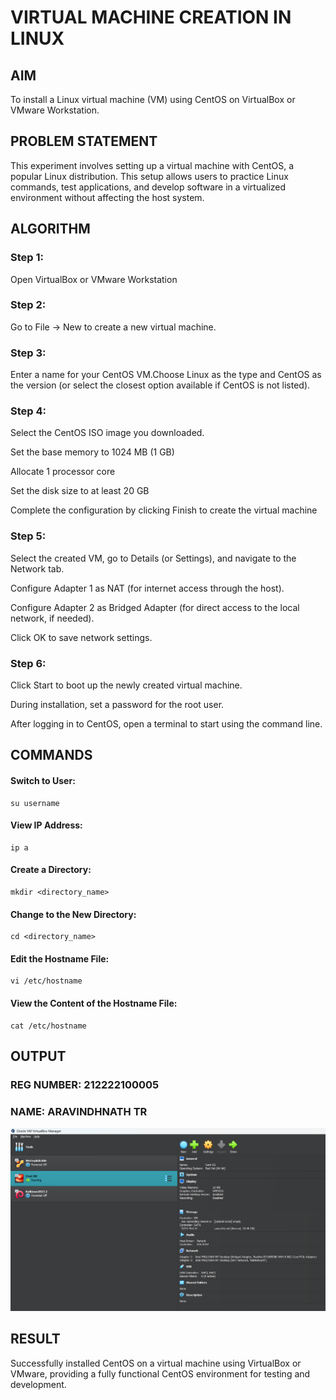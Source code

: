 # VIRTUAL MACHINE CREATION IN LINUX
 
## AIM

To install a Linux virtual machine (VM) using CentOS on VirtualBox or VMware Workstation.

## PROBLEM STATEMENT

This experiment involves setting up a virtual machine with CentOS, a popular Linux distribution. This setup allows users to practice Linux commands, test applications, and develop software in a virtualized environment without affecting the host system.

## ALGORITHM

### Step 1:

Open VirtualBox or VMware Workstation</br>
 
### Step 2:
 
Go to File -> New to create a new virtual machine.</br>
 
### Step 3:

Enter a name for your CentOS VM.Choose Linux as the type and CentOS as the version (or select the closest option available if CentOS is not listed).</br>

### Step 4:

Select the CentOS ISO image you downloaded.</br>
 
Set the base memory to 1024 MB (1 GB)</br>
 
Allocate 1 processor core </br>
 
Set the disk size to at least 20 GB</br>
 
Complete the configuration by clicking Finish to create the virtual machine</br>
 
### Step 5:
 
Select the created VM, go to Details (or Settings), and navigate to the Network tab.</br>

Configure Adapter 1 as NAT (for internet access through the host).</br>

Configure Adapter 2 as Bridged Adapter (for direct access to the local network, if needed).</br>

Click OK to save network settings.</br>

### Step 6:

Click Start to boot up the newly created virtual machine.</br>

During installation, set a password for the root user.</br>

After logging in to CentOS, open a terminal to start using the command line.</br>

## COMMANDS

#### Switch to User:

```
su username
```

#### View IP Address:

```
ip a
```

#### Create a Directory:

```
mkdir <directory_name>
```

#### Change to the New Directory:

```
cd <directory_name>
```

#### Edit the Hostname File:

```
vi /etc/hostname
```

#### View the Content of the Hostname File:

```
cat /etc/hostname
```

## OUTPUT

### REG NUMBER: 212222100005
### NAME: ARAVINDHNATH TR

![Exp 1 ](Op1-cc1.png)

## RESULT

Successfully installed CentOS on a virtual machine using VirtualBox or VMware, providing a fully functional CentOS environment for testing and development.
